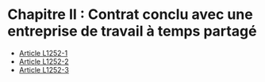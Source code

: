 # Chapitre II : Contrat conclu avec une entreprise de travail à temps partagé

* [Article L1252-1](./LEGIARTI000006901318.md)
* [Article L1252-2](./LEGIARTI000006901319.md)
* [Article L1252-3](./LEGIARTI000006901320.md)
